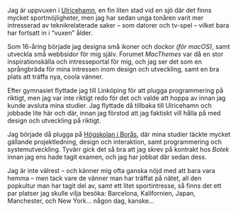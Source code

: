 Jag är uppvuxen i [Ulricehamn](https://ulricehamn.se), en fin liten stad vid en sjö där det finns mycket sportmöjligheter, men jag har sedan unga tonåren varit mer intresserad av teknikrelaterade saker – som datorer och tv-spel – vilket bara har fortsatt in i &ldquo;vuxen&rdquo; ålder.

Som 16-åring började jag designa små ikoner och dockor <i>(för macOS)</i>, samt utveckla små webbsidor för mig själv. Forumet <i>MacThemes</i> var då en stor inspirationskälla och intresseportal för mig, och jag ser det som en språngbräda för mina intressen inom design och utveckling, samt en bra plats att träffa nya, coola vänner.

Efter gymnasiet flyttade jag till Linköping för att plugga programmering på riktigt, men jag var inte riktigt redo för det och valde att hoppa av innan jag kunde avsluta mina studier. Jag flyttade då tillbaka till Ulricehamn och jobbade lite här och där, innan jag förstod att jag faktiskt vill hålla på med design och utveckling på riktigt.

Jag började då plugga på [Högskolan i Borås](https://www.hb.se), där mina studier täckte mycket gällande projektledning, design och interaktion, samt programmering och systemutveckling. Tyvärr gick det så bra att jag skrev på kontrakt hos <i>Botek</i> innan jag ens hade tagit examen, och jag har jobbat där sedan dess.

Jag är inte välrest – och känner mig ofta ganska nöjd med att bara vara hemma – men tack vare de vänner man har träffat på nätet, all den popkultur man har tagit del av, samt ett litet sportintresse, så finns det ett par platser jag skulle vilja besöka: Barcelona, Kalifornien, Japan, Manchester, och New York… någon dag, kanske…
